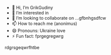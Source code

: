 - 👋 Hi, I’m GrikGudiny
- 👀 I’m interested in
- 💞️ I’m looking to collaborate on ...gfbnhgsdfcw
- 📫 How to reach me (anonimus)
- 😄 Pronouns: Ukraine love 
- ⚡ Fun fact: fprgegregwrg
<!---bgfnytresgea
GrikGudiny/GrikGudiny is a ✨ special ✨ repository because its `README.md` (this file) appears on your GitHub profile.
You can click the Preview link to take a look at your changes.
--->rdgrsgeqwrfhtbe
